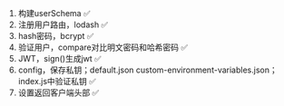 1. 构建userSchema ✅
2. 注册用户路由，lodash ✅
3. hash密码，bcrypt ✅
4. 验证用户，compare对比明文密码和哈希密码 ✅
5. JWT，sign()生成jwt ✅
6. config，保存私钥；default.json custom-environment-variables.json；index.js中验证私钥 ✅
7. 设置返回客户端头部 ✅